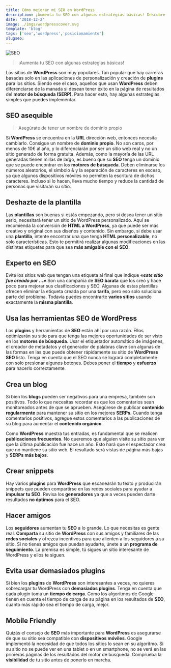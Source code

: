 ```yaml
---
title: Cómo mejorar mi SEO en WordPress
description: ¡Aumenta tu SEO con algunas estrategias básicas! Descubre algunos trucos para mejorar tu posicionamiento en WordPress, plugins y más.
date: '2018-12-2'
image: ./imgs/wordpresscover.svg
template: 'blog'
tags: ['seo','wordpress','posicionamiento']
slugseo: 
---
```

![SEO](/imgs/wordpresscover.png#postimage)

>¡Aumenta tu SEO con algunas estrategias básicas!

Los sitios de **WordPress** son muy populares. Tan popular que hay carreras basadas solo en las aplicaciones de personalización y creación de **plugins** para los sitios. Siendo ese el caso, aquellos que usan **WordPress** deben diferenciarse de la manada si desean tener éxito en la página de resultados del **motor de búsqueda (SERP)**. Para hacer esto, hay algunas estrategias simples que puedes implementar.

## SEO asequible

>Asegúrate de tener un nombre de dominio propio

Si **WordPress** se encuentra en la **URL** dirección web, entonces necesita cambiarlo. Consigue un nombre de **dominio propio**. No son caros, por menos de 10€ al año, y lo diferenciarán por ser un sitio web real y no un sitio generado de forma gratuita. Además, como la mayoría de las URL generadas tienen millas de largo, es bueno que su **SEO** tenga un dominio que se puede encontrar en los **motores de búsqueda**. Deben eliminarse los números aleatorios, el símbolo & y la separación de caracteres en exceso, ya que algunos dispositivos móviles no permiten la escritura de dichos caracteres. Incluso si lo hacen, lleva mucho tiempo y reduce la cantidad de personas que visitarán su sitio.

## Deshazte de la plantilla

Las **plantillas** son buenas si estás empezando, pero si desea tener un sitio serio, necesitará tener un sitio de WordPress personalizado. Aquí se recomienda la conversión de **HTML a WordPress**, ya que puede ser más creativo y original con sus diseños y contenido. Sin embargo, si debe usar una **plantilla**, intente encontrar una que tenga **HTML personalizable**, no solo características. Esto te permitirá realizar algunas modificaciones en las distintas etiquetas para que sea **más amigable con el SEO**.

## Experto en SEO

Evite los sitios web que tengan una etiqueta al final que indique ***«este sitio fue creado por …»*** Son una compañía de **SEO barata** que los creó y hace poco para mejorar sus clasificaciones y SEO. Algunas de estas plantillas ofrecen eliminar la etiqueta creada por una **tarifa**, pero eso solo soluciona parte del problema. Todavía puedes encontrarte **varios sitios** usando exactamente la **misma plantilla**.

## Usa las herramientas SEO de WordPress

Los **plugins** y herramientas de **SEO** están ahí por una razón. Ellos optimizarán su sitio para que tenga las mejores oportunidades de ser visto en los **motores de búsqueda**. Usar el etiquetador automático de imágenes, el creador de metadatos y el generador de palabras clave son algunas de las formas en las que puede obtener rápidamente su sitio de **WordPress SEO** listo. Tenga en cuenta que el SEO nunca se logrará completamente con solo presionar algunos botones. Debes poner el **tiempo** y **esfuerzo** para hacerlo correctamente.

## Crea un blog

Si bien los **blogs** pueden ser negativos para una empresa, también son positivos. Todo lo que necesitas recordar es que los comentarios sean monitoreados antes de que se aprueben. Asegúrese de publicar **contenido** **regularmente** para mantener su sitio en los mejores **SERPs**. Cuando tenga comentarios positivos, agregue estos comentarios a las publicaciones de su blog para aumentar el **contenido orgánico**.

Como **WordPress** muestra tus entradas, es fundamental que se realicen **publicaciones frecuentes**. No queremos que alguien visite su sitio para ver que la última publicación fue hace un año. Esto hará que el espectador crea que no mantiene su sitio web. El resultado será vistas de página más bajas y **SERPs más bajos**.

## Crear snippets

Hay varios **plugins** para **WordPress** que escanearán tu texto y producirán snippets que pueden compartirse en las redes sociales para ayudar a **impulsar tu SEO**. Revisa los **generadores** ya que a veces pueden darte resultados **no óptimos** para el SEO.

## Hacer amigos

Los **seguidores** aumentan tu **SEO** a lo grande. Lo que necesitas es gente real. **Comparta** su sitio de **WordPress** con sus amigos y familiares de las **redes sociales** y ofrezca incentivos para que alienten a los seguidores a su sitio. Si no tienes amigos que puedan ayudarte, únete a un **programa de seguimiento**. La premisa es simple, tú sigues un sitio interesante de WordPress y ellos te siguen.

## Evita usar demasiados plugins

Si bien los **plugins** de **WordPress** son interesantes a veces, no quieres sobrecargar tu WordPress con **demasiados plugins**. Tenga en cuenta que cada plugin toma un **tiempo de carga**. Como los algoritmos de Google tienen en cuenta el tiempo de carga de su página en los resultados de **SEO**, cuanto más rápido sea el tiempo de carga, mejor.

## Mobile Friendly

Quizás el consejo de **SEO** más importante para **WordPress** es asegurarse de que su sitio sea compatible con **dispositivos móviles**. Google implementó la necesidad de que todos los sitios lo sean en su algoritmo. Si su sitio no se puede ver en una tablet o en un smartphone, no se verá en las primeras páginas de los resultados del motor de búsqueda. Comprueba la **visibilidad** de tu sitio antes de ponerlo en marcha.